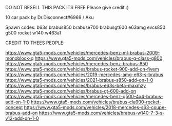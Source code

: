 DO NOT RESELL THIS PACK ITS FREE
Please give credit :)

10 car pack by Dr.Disconnect#6969 / Aku

Spawn codes:
b63s
brabus850
brabuse700
brabusgt600
e63amg
evcs850
g500
rocket
w140
w463a1

CREDIT TO THEES PEOPLE:

https://www.gta5-mods.com/vehicles/mercedes-benz-ml-brabus-2009-monoblock-q
https://www.gta5-mods.com/vehicles/brabus-g-class-g800
https://www.gta5-mods.com/vehicles/mercedes-benz-brabus-850
https://www.gta5-mods.com/vehicles/brabus-rocket-900-add-on-fivem
https://www.gta5-mods.com/vehicles/2019-mercedes-amg-e63-s-brabus
https://www.gta5-mods.com/vehicles/2021-brabus-s850-add-on-1-0
https://www.gta5-mods.com/vehicles/brabus-e63s-beta-maxmzy
https://www.gta5-mods.com/vehicles/brabus-gt-600-add-on
https://www.gta5-mods.com/vehicles/mercedes-benz-g500-4x4-brabus-add-on-1-0
https://www.gta5-mods.com/vehicles/brabus-cla900-rocket-concept
https://www.gta5-mods.com/vehicles/2018-mercedes-s63-coupe-brabus-add-on
https://www.gta5-mods.com/vehicles/brabus-w140-7-3-s-v12-add-on-1-0


